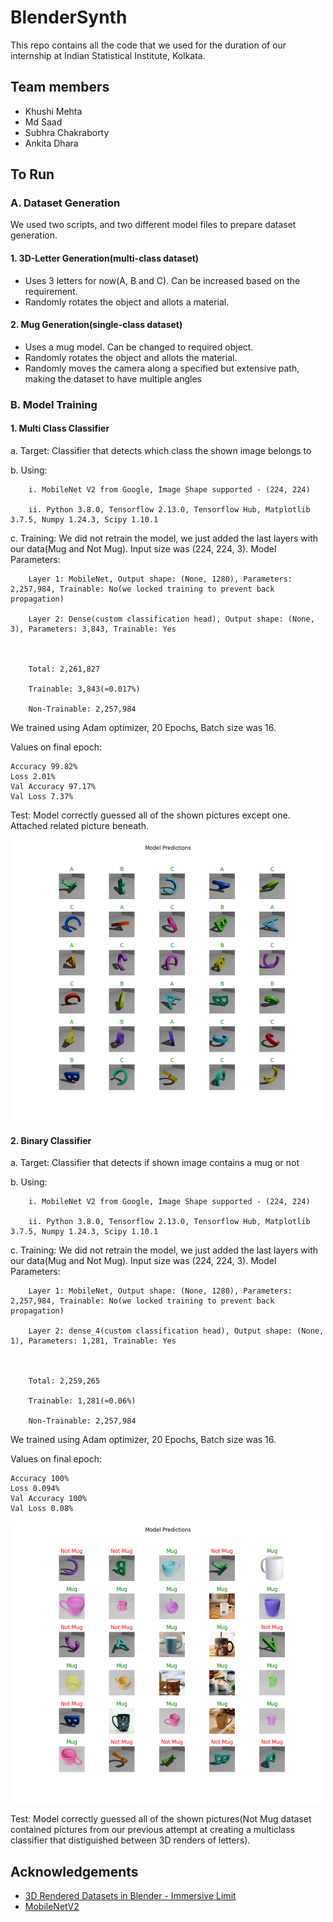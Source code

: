
# BlenderSynth

This repo contains all the code that we used for the duration of our internship at Indian Statistical Institute, Kolkata.




## Team members

- Khushi Mehta
- Md Saad
- Subhra Chakraborty
- Ankita Dhara



## To Run

### A. Dataset Generation

We used two scripts, and two different model files to prepare dataset generation.

#### 1. 3D-Letter Generation(multi-class dataset)
- Uses 3 letters for now(A, B and C). Can be increased based on the requirement.
- Randomly rotates the object and allots a material.


#### 2. Mug Generation(single-class dataset)
- Uses a mug model. Can be changed to required object.
- Randomly rotates the object and allots the material.
- Randomly moves the camera along a specified but extensive path, making the dataset to have multiple angles

### B. Model Training

#### 1. Multi Class Classifier
a. Target: Classifier that detects which class the shown image belongs to

b. Using:
```
	i. MobileNet V2 from Google, Image Shape supported - (224, 224)

	ii. Python 3.8.0, Tensorflow 2.13.0, Tensorflow Hub, Matplotlib 3.7.5, Numpy 1.24.3, Scipy 1.10.1
```
c. Training: We did not retrain the model, we just added the last layers with our data(Mug and Not Mug). Input size was (224, 224, 3). 
Model Parameters:
```
	Layer 1: MobileNet, Output shape: (None, 1280), Parameters: 2,257,984, Trainable: No(we locked training to prevent back propagation)

	Layer 2: Dense(custom classification head), Output shape: (None, 3), Parameters: 3,843, Trainable: Yes



	Total: 2,261,827

	Trainable: 3,843(≈0.017%)

	Non-Trainable: 2,257,984
```

We trained using Adam optimizer, 20 Epochs, Batch size was 16.

Values on final epoch: 
```
Accuracy 99.82%
Loss 2.01%
Val Accuracy 97.17% 
Val Loss 7.37%
```

Test: Model correctly guessed all of the shown pictures except one. Attached related picture beneath.
<p align="center">
<img src="images/multiclass.png" alt="Multi Class Prediction" width=500>
</p>

#### 2. Binary Classifier
a. Target: Classifier that detects if shown image contains a mug or not

b. Using:
```  
    i. MobileNet V2 from Google, Image Shape supported - (224, 224)

	ii. Python 3.8.0, Tensorflow 2.13.0, Tensorflow Hub, Matplotlib 3.7.5, Numpy 1.24.3, Scipy 1.10.1 
```

c. Training: We did not retrain the model, we just added the last layers with our data(Mug and Not Mug). Input size was (224, 224, 3). 
Model Parameters:
```
	Layer 1: MobileNet, Output shape: (None, 1280), Parameters: 2,257,984, Trainable: No(we locked training to prevent back propagation)

	Layer 2: dense_4(custom classification head), Output shape: (None, 1), Parameters: 1,281, Trainable: Yes



	Total: 2,259,265

	Trainable: 1,281(≈0.06%)

	Non-Trainable: 2,257,984
```


We trained using Adam optimizer, 20 Epochs, Batch size was 16.

Values on final epoch: 
```
Accuracy 100%
Loss 0.094%
Val Accuracy 100%
Val Loss 0.08%
```


<p align="center">
<img src="images/binaryclassifier.png" alt="Binary Prediction" width=500>
</p>

Test: Model correctly guessed all of the shown pictures(Not Mug dataset contained pictures from our previous attempt at creating a multiclass classifier that distiguished between 3D renders of letters).
## Acknowledgements

 - [3D Rendered Datasets in Blender - Immersive Limit](https://www.youtube.com/watch?v=E1Pqpfg5kSo&list=PLq7npTWbkgVD9KdMI_EekeaRcM7vFXCT0)
 - [MobileNetV2](https://www.kaggle.com/models/google/mobilenet-v2/tensorFlow2/100-224-feature-vector/1?tfhub-redirect=true)
